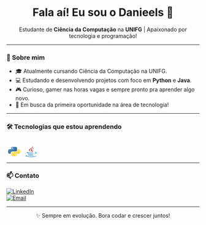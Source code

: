 <h1 align="center">Fala aí! Eu sou o Danieels 👋</h1>

<p align="center">
  Estudante de <strong>Ciência da Computação</strong> na <strong>UNIFG</strong> | Apaixonado por tecnologia e programação!
</p>

---

### 🚀 Sobre mim

- 🎓 Atualmente cursando Ciência da Computação na UNIFG.
- 💻 Estudando e desenvolvendo projetos com foco em **Python** e **Java**.
- 🎮 Curioso, gamer nas horas vagas e sempre pronto pra aprender algo novo.
- 🌱 Em busca da primeira oportunidade na área de tecnologia!

---

### 🛠️ Tecnologias que estou aprendendo

<div style="display: inline_block"><br>
  <img align="center" alt="Python" height="30" width="40" src="https://raw.githubusercontent.com/devicons/devicon/master/icons/python/python-original.svg">
  <img align="center" alt="Java" height="30" width="40" src="https://raw.githubusercontent.com/devicons/devicon/master/icons/java/java-original.svg">
</div>

---

### 📫 Contato

[![LinkedIn](https://img.shields.io/badge/-LinkedIn-%230077B5?style=for-the-badge&logo=linkedin&logoColor=white)](https://www.linkedin.com/in/daniel-diogo-060021345/)  
[![Email](https://img.shields.io/badge/-Email-%23D14836?style=for-the-badge&logo=gmail&logoColor=white)](mailto:daniiel.sobrinho19@gmail.com)

---

<p align="center">
  ✨ Sempre em evolução. Bora codar e crescer juntos!
</p>
